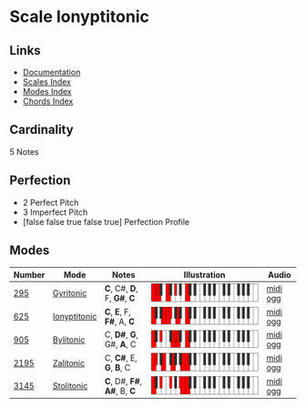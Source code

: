 # Scale Ionyptitonic

## Links

- [Documentation](index.md)
- [Scales Index](Scales.md)
- [Modes Index](Modes.md)
- [Chords Index](Chords.md)

## Cardinality

5 Notes

## Perfection

- 2 Perfect Pitch
- 3 Imperfect Pitch
- [false false true false true] Perfection Profile

## Modes

| Number | Mode | Notes | Illustration | Audio |
|--------|------|-------|--------------|-------|
| [295](https://ianring.com/musictheory/scales/295) | [Gyritonic](ModeGyritonic.md) | **C**, C#, **D**, F, **G#**, **C** | ![CNaturalGyritonic](ModeCNaturalGyritonic.png) | [midi](ModeCNaturalGyritonic.mid) [ogg](ModeCNaturalGyritonic.ogg) | 
| [625](https://ianring.com/musictheory/scales/625) | [Ionyptitonic](ModeIonyptitonic.md) | **C**, **E**, F, **F#**, A, **C** | ![CNaturalIonyptitonic](ModeCNaturalIonyptitonic.png) | [midi](ModeCNaturalIonyptitonic.mid) [ogg](ModeCNaturalIonyptitonic.ogg) | 
| [905](https://ianring.com/musictheory/scales/905) | [Bylitonic](ModeBylitonic.md) | C, **D#**, **G**, G#, **A**, C | ![CNaturalBylitonic](ModeCNaturalBylitonic.png) | [midi](ModeCNaturalBylitonic.mid) [ogg](ModeCNaturalBylitonic.ogg) | 
| [2195](https://ianring.com/musictheory/scales/2195) | [Zalitonic](ModeZalitonic.md) | C, **C#**, E, **G**, **B**, C | ![CNaturalZalitonic](ModeCNaturalZalitonic.png) | [midi](ModeCNaturalZalitonic.mid) [ogg](ModeCNaturalZalitonic.ogg) | 
| [3145](https://ianring.com/musictheory/scales/3145) | [Stolitonic](ModeStolitonic.md) | **C**, D#, **F#**, **A#**, B, **C** | ![CNaturalStolitonic](ModeCNaturalStolitonic.png) | [midi](ModeCNaturalStolitonic.mid) [ogg](ModeCNaturalStolitonic.ogg) | 
